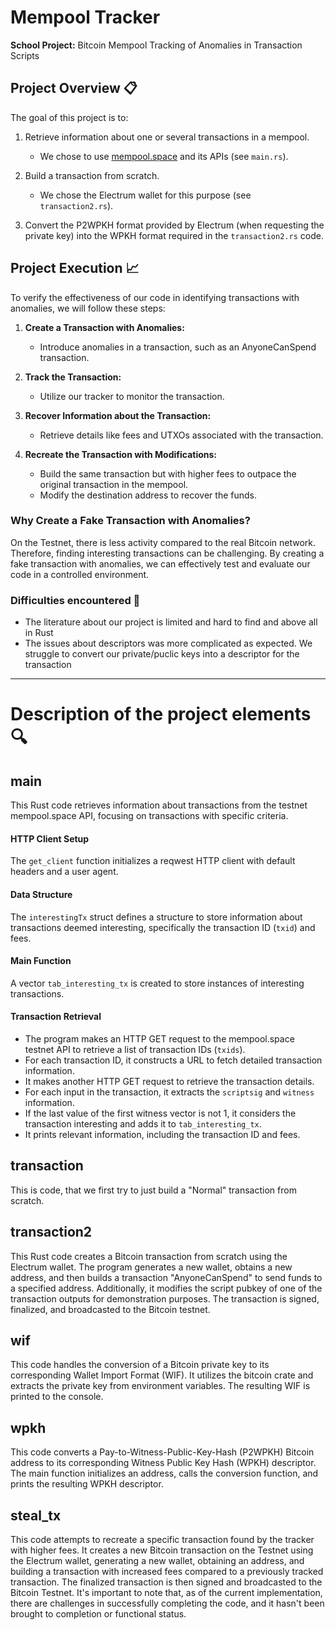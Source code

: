 # Mempool Tracker

**School Project:** Bitcoin Mempool Tracking of Anomalies in Transaction Scripts

## Project Overview 📋

The goal of this project is to:

1. Retrieve information about one or several transactions in a mempool.
   - We chose to use [mempool.space](https://mempool.space) and its APIs (see `main.rs`).

2. Build a transaction from scratch.
   - We chose the Electrum wallet for this purpose (see `transaction2.rs`).

3. Convert the P2WPKH format provided by Electrum (when requesting the private key) into the WPKH format required in the `transaction2.rs` code.

## Project Execution :chart_with_upwards_trend:

To verify the effectiveness of our code in identifying transactions with anomalies, we will follow these steps:

1. **Create a Transaction with Anomalies:**
   - Introduce anomalies in a transaction, such as an AnyoneCanSpend transaction.

2. **Track the Transaction:**
   - Utilize our tracker to monitor the transaction.

3. **Recover Information about the Transaction:**
   - Retrieve details like fees and UTXOs associated with the transaction.

4. **Recreate the Transaction with Modifications:**
   - Build the same transaction but with higher fees to outpace the original transaction in the mempool.
   - Modify the destination address to recover the funds.

### Why Create a Fake Transaction with Anomalies?

On the Testnet, there is less activity compared to the real Bitcoin network. Therefore, finding interesting transactions can be challenging. By creating a fake transaction with anomalies, we can effectively test and evaluate our code in a controlled environment.

### Difficulties encountered 🚧

   - The literature about our project is limited and hard to find and above all in Rust
   - The issues about descriptors was more complicated as expected. We struggle to convert our private/puclic keys into a descriptor for the transaction
---

# Description of the project elements 🔍

## main

This Rust code retrieves information about transactions from the testnet mempool.space API, focusing on transactions with specific criteria.

#### HTTP Client Setup

The `get_client` function initializes a reqwest HTTP client with default headers and a user agent.

#### Data Structure

The `interestingTx` struct defines a structure to store information about transactions deemed interesting, specifically the transaction ID (`txid`) and fees.

#### Main Function

A vector `tab_interesting_tx` is created to store instances of interesting transactions.

#### Transaction Retrieval

- The program makes an HTTP GET request to the mempool.space testnet API to retrieve a list of transaction IDs (`txids`).
- For each transaction ID, it constructs a URL to fetch detailed transaction information.
- It makes another HTTP GET request to retrieve the transaction details.
- For each input in the transaction, it extracts the `scriptsig` and `witness` information.
- If the last value of the first witness vector is not 1, it considers the transaction interesting and adds it to `tab_interesting_tx`.
- It prints relevant information, including the transaction ID and fees.

## transaction

This is code, that we first try to just build a "Normal" transaction from scratch.

## transaction2

This Rust code creates a Bitcoin transaction from scratch using the Electrum wallet. The program generates a new wallet, obtains a new address, and then builds a transaction "AnyoneCanSpend" to send funds to a specified address. Additionally, it modifies the script pubkey of one of the transaction outputs for demonstration purposes. The transaction is signed, finalized, and broadcasted to the Bitcoin testnet.

## wif

This code handles the conversion of a Bitcoin private key to its corresponding Wallet Import Format (WIF). It utilizes the bitcoin crate and extracts the private key from environment variables. The resulting WIF is printed to the console.

## wpkh

This code converts a Pay-to-Witness-Public-Key-Hash (P2WPKH) Bitcoin address to its corresponding Witness Public Key Hash (WPKH) descriptor. The main function initializes an address, calls the conversion function, and prints the resulting WPKH descriptor. 

## steal_tx

This code attempts to recreate a specific transaction found by the tracker with higher fees. It creates a new Bitcoin transaction on the Testnet using the Electrum wallet, generating a new wallet, obtaining an address, and building a transaction with increased fees compared to a previously tracked transaction. The finalized transaction is then signed and broadcasted to the Bitcoin Testnet. It's important to note that, as of the current implementation, there are challenges in successfully completing the code, and it hasn't been brought to completion or functional status.
